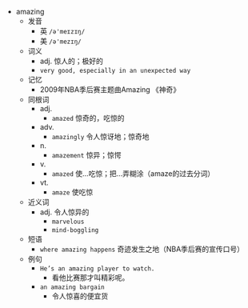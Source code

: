 - amazing
  - 发音
    - 英 `/ə'meɪzɪŋ/`
    - 美 `/ə'mezɪŋ/`
  - 词义
    - adj. 惊人的；极好的
    - `very good, especially in an unexpected way`
  - 记忆
    - 2009年NBA季后赛主题曲Amazing 《神奇》
  - 同根词
    - adj.
      - `amazed` 惊奇的，吃惊的
    - adv.
      - `amazingly` 令人惊讶地；惊奇地
    - n.
      - `amazement` 惊异；惊愕
    - v.
      - `amazed` 使…吃惊；把…弄糊涂（amaze的过去分词）
    - vt.
      - `amaze` 使吃惊
  - 近义词
    - adj. 令人惊异的
      - `marvelous`
      - `mind-boggling`
  - 短语
    - `where amazing happens` 奇迹发生之地（NBA季后赛的宣传口号） 
  - 例句
    - `He’s an amazing player to watch.`
      - 看他比赛那才叫精彩呢。
    - `an amazing bargain`
      - 令人惊喜的便宜货

